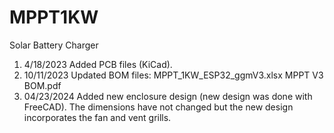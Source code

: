# MPPT1KW
 Solar Battery Charger
   1. 4/18/2023 Added PCB files (KiCad).
   2. 10/11/2023 Updated BOM files:
      MPPT_1KW_ESP32_ggmV3.xlsx
      MPPT V3 BOM.pdf
   4. 04/23/2024 Added new enclosure design (new design was done with FreeCAD).
      The dimensions have not changed but the new design incorporates the fan and vent grills.
